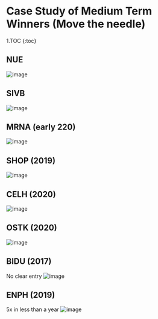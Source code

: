 # Case Study of Medium Term Winners (Move the needle)

1.TOC
{:toc}

## NUE

![image](https://user-images.githubusercontent.com/27897180/119377062-872afd80-bc71-11eb-9d24-edb59e09a17c.png)

## SIVB
![image](https://user-images.githubusercontent.com/27897180/119382608-1daded80-bc77-11eb-95af-2feadf44076c.png)

## MRNA (early 220)
![image](https://user-images.githubusercontent.com/27897180/119383679-7cc03200-bc78-11eb-934e-5c8ae55bb796.png)

## SHOP (2019)
![image](https://user-images.githubusercontent.com/27897180/119384777-0fad9c00-bc7a-11eb-8b46-2c73727f5fb7.png)

## CELH (2020)
![image](https://user-images.githubusercontent.com/27897180/119385659-4c2dc780-bc7b-11eb-93ea-658cc11d588d.png)

## OSTK (2020)
![image](https://user-images.githubusercontent.com/27897180/119418355-b14de100-bcac-11eb-88a7-bcada6510bf7.png)

## BIDU (2017)
No clear entry
![image](https://user-images.githubusercontent.com/27897180/119418927-fb839200-bcad-11eb-9cf4-2730e9775fda.png)

## ENPH (2019)
5x in less than a year
![image](https://user-images.githubusercontent.com/27897180/119431546-a2285c80-bcc7-11eb-97ee-e96435086ff6.png)
